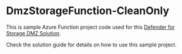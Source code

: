 # DmzStorageFunction-CleanOnly
This is sample Azure Function project code used for this [Defender for Storage DMZ Solution](https://github.com/zcabrer/Defender-for-Storage-DMZ-Solution). 

Check the solution guide for details on how to use this sample project.
